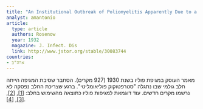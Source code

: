 ```yaml
---
title: "An Institutional Outbreak of Poliomyelitis Apparently Due to a Streptococcus in Milk"
analyst: amantonio
article:
  type: article
  authors: Rosenow
  year: 1932
  magazine: J. Infect. Dis
  link: http://www.jstor.org/stable/30083744
countries:
- ארה"ב
---
```


מאמר העוסק במגיפת פוליו בשנת 1930 (927 מקרים). הסתבר שסיבת המגיפה הייתה חלב גולמי שבו נתגלה "סטרפטוקוק פוליאומליטי". ברגע שצריכת החלב נפסקה לא נרשמו מקרים חדשים. עוד דוגמאת למגיפות פוליו כתוצאה מהשימוש בחלב:
 [[1]](https://academic.oup.com/aje/article-abstract/7/6/791/104149), [[2]](https://jamanetwork.com/journals/jama/article-abstract/242504), [[3]](https://jamanetwork.com/journals/jama/article-abstract/286439), [[4]](http://www.thelancet.com/journals/lancet/article/PIIS0140-6736(01)63665-1/abstract).
